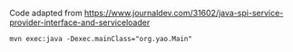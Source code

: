Code adapted from https://www.journaldev.com/31602/java-spi-service-provider-interface-and-serviceloader

`mvn exec:java -Dexec.mainClass="org.yao.Main"`